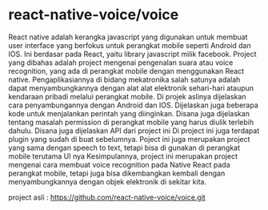 # react-native-voice/voice
React native adalah kerangka javascript yang digunakan untuk membuat user interface yang berfokus untuk perangkat mobile seperti Android dan IOS. Ini berdasar pada React, yaitu library javascript milik facebook.
Project yang dibahas adalah project mengenai pengenalan suara atau voice recognition, yang ada di perangkat mobile dengan menggunakan React native.
Pengaplikasiannya di bidang mekatronika salah satunya adalah dapat menyambungkannya dengan alat alat elektronik sehari-hari ataupun kendaraan pribadi melalui perangkat mobile.
Di projek aslinya dijelaskan cara penyambungannya dengan Android dan IOS. Dijelaskan juga beberapa kode untuk menjalankan perintah yang diinginkan. Disana juga dijelaskan tentang masalah permission di perangkat mobile yang harus diulik terlebih dahulu. Disana juga dijelaskan API dari project ini
Di project ini juga terdapat plugin yang sudah di buat sebelumnya.
Poject ini juga merupakan project yang sama dengan speech to text, tetapi bisa di gunakan di perangkat mobile terutama UI nya
Kesimpulannya, project ini merupakan project mengenai cara membuat voice recognition pada Native React pada perangkat mobile, tetapi juga bisa dikembangkan kembali dengan menyambungkannya dengan objek elektronik di sekitar kita.

project asli : https://github.com/react-native-voice/voice.git
